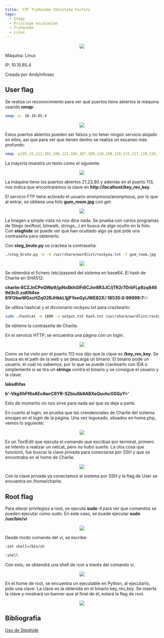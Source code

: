 ```yaml
---
title:  CTF TryHackme Chocolate Factory
tags:
  - Stego
  - Privilege escalation
  - Tryhackme
  - Linux
---
```


<div class="card mb-3">
    <center>
            <img class="card-img-top" src="/theme/img/THM/Chocolate Factory/titulo_chocolate_factory.jpeg"/>
    </center>
</div>

Máquina: Linux

IP: 10.10.85.4

Creada por AndyInfosec

<!--more-->

## User flag

Se realiza un reconocimiento para ver qué puertos tiene abiertos la máquina usando **nmap**:

```bash
nmap -p- 10.10.85.4
```

<div class="card mb-3">
    <center>
            <img class="card-img" src="/theme/img/THM/Chocolate Factory/nmap.png"/>
    </center>
</div>

Estos puertos abiertos pueden ser falsos y no tener ningún servicio alojado en ellos, así que para ver que tienen dentro se realiza un escaneo más profundo:

```bash
nmap -p105,22,112,101,106,122,104,107,109,110,108,120,115,117,119,116,121,80,114,123,21,125,102,100,113,124,111,118,103 -sV -sC -T4 -Pn -oA 10.10.85.4 10.10.85.4
```

La mayoria muestra un texto como el siguiente:

<div class="card mb-3">
    <center>
            <img class="card-img" src="/theme/img/THM/Chocolate Factory/mensaje_nmap.png"/>
    </center>
</div>

La máquina tiene los puertos abiertos 21,22,80 y además en el puerto 113, nos indica que encontraremos la clave en **http://localhost/key_rev_key**.

El servicio FTP tiene activado el usuario anonymous/anonymous, por lo que al entrar, se obtiene una foto **gum_room.jpg** con get.

<div class="card mb-3">
    <center>
            <img class="card-img" src="/theme/img/THM/Chocolate Factory/imagen_stego.png"/>
    </center>
</div>

La imagen a simple vista no nos dice nada. Se prueba con varios programas de Stego (exiftool, binwalk, strings,..) en busca de algo oculto en la foto. Con **steghide** se puede ver que han ocultado algo ya que pide una contraseña para obtenerlo.

Con **steg_brute.py** se crackea la contraseña:

```bash
./steg_brute.py -b -d /usr/share/wordlist/rockyou.txt -f gum_room.jpg
```

<div class="card mb-3">
    <center>
            <img class="card-img" src="/theme/img/THM/Chocolate Factory/steg_brute.png"/>
    </center>
</div>

Se obtendrá el fichero /etc/passwd del sistema en base64. El hash de Charlie en SHA512:

**charlie:$6$CZJnCPeQWp9/jpNx$khGlFdICJnr8R3JC/jTR2r7DrbFLp8zq8469d3c0.zuKN4se
61FObwWGxcHZqO2RJHkkL1jjPYeeGyIJWE82X/:18535:0:99999:7:::**

Se utiliza hashcat y el diccionario rockyou.txt para crackearlo:

```bash
sudo ./hashcat -m 1800 -o output.txt hash.txt /usr/share/wordlist/rockyou.txt --force
```

Se obtiene la contraseña de Charlie.

En el servicio HTTP, se encuentra una página con un login.

<div class="card mb-3">
    <center>
            <img class="card-img" src="/theme/img/THM/Chocolate Factory/login.png"/>
    </center>
</div>

Como se ha visto por el puerto 113 nos dijo que la clave es **/key_rev_key**. Se busca en el path de la web y se descarga un binario. El binario pode un usuario, el cual no sabemos, por lo que se puede crackearlo con IDA o simplemente si se tira un **strings** contra el binario y se consigue el usuario y la clave:

**laksdhfas**

**b'-VkgXhFf6sAEcAwrC6YR-SZbiuSb8ABXeQuvhcGSQzY='**

Esto de momento no nos sirve para nada así que se deja a parte.

En cuanto al login, se prueba que las crendenciales de Charlie del sistema encajan en el login de la página. Una vez logueado, situados en home.php, vemos lo siguiente:

<div class="card mb-3">
    <center>
            <img class="card-img" src="/theme/img/THM/Chocolate Factory/command.png"/>
    </center>
</div>

Es un TextEdit que ejecuta el comando que escribas por terminal, primero se intento a realizar un netcat, pero no hubo suerte. La otra cosa que funcionó, fue buscar la clave privada para conectarse por SSH y que se encontraba en el home de Charlie.

<div class="card mb-3">
    <center>
            <img class="card-img" src="/theme/img/THM/Chocolate Factory/rsa.png"/>
    </center>
</div>

Con la clave privada ya conectamos al sistema por SSH y la flag de User se encuentra en /home/charlie.

## Root flag

Para elevar privilegios a root, se ejecuta **sudo -l** para ver que comandos se pueden ejecutar como sudo. En este caso, se puede ejecutar **sudo /usr/bin/vi**

<div class="card mb-3">
    <center>
            <img class="card-img" src="/theme/img/THM/Chocolate Factory/sudo.png"/>
    </center>
</div>

Desde modo comando del vi, se escribe:

```bash
:set shell=/bin/sh

:shell
```

Con esto, se obtendrá una shell de root a través del comando vi.

<div class="card mb-3">
    <center>
            <img class="card-img" src="/theme/img/THM/Chocolate Factory/id.png"/>
    </center>
</div>


En el home de root, se encuentra un ejecutable en Python, al ejecutarlo, pide una clave. La clave es la obtenida en el binario key_rev_key. Se inserta la clave y mostrará un banner que al final de él, estará la flag de root.

<div class="card mb-3">
    <center>
            <img class="card-img" src="/theme/img/THM/Chocolate Factory/banner.png"/>
    </center>
</div>


## Bibliografía

[Uso de Steghide](https://fwhibbit.es/steghide-brute-force-tool)